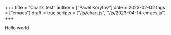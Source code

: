 +++
title = "Charts test"
author = ["Pavel Korytov"]
date = 2023-02-02
tags = ["emacs"]
draft = true
scripts = ["/js/chart.js", "/js/2023-04-14-emacs.js"]
+++

Hello world

<canvas id="myChart"></canvas>